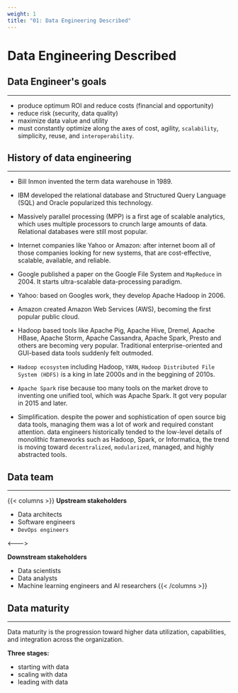 ```yaml
---
weight: 1
title: "01: Data Engineering Described"
---
```


# Data Engineering Described

## Data Engineer's goals
---

- produce optimum ROI and reduce costs (financial and opportunity)
- reduce risk (security, data quality)
- maximize data value and utility
- must constantly optimize along the axes of cost, agility, `scalability`, simplicity, reuse, and `interoperability`.


## History of data engineering
---

- Bill Inmon invented the term data warehouse in 1989.

- IBM developed the relational database and Structured Query Language (SQL) and Oracle popularized this technology.

- Massively parallel processing (MPP) is a first age of scalable analytics, which uses multiple processors to crunch large amounts of data. Relational databases were still most popular.

- Internet companies like Yahoo or Amazon: after internet boom all of those companies looking for new systems, that are cost-effective, scalable, available, and reliable.

- Google published a paper on the Google File System and `MapReduce` in 2004. It starts ultra-scalable data-processing paradigm.

- Yahoo: based on Googles work, they develop Apache Hadoop in 2006.

- Amazon created Amazon Web Services (AWS), becoming the first popular public cloud.

- Hadoop based tools like Apache Pig, Apache Hive, Dremel, Apache HBase, Apache Storm, Apache Cassandra, Apache Spark, Presto and others are becoming very popular. Traditional enterprise-oriented and GUI-based data tools suddenly felt outmoded.

- `Hadoop ecosystem` including Hadoop, `YARN`, `Hadoop Distributed File System (HDFS)` is a king in late 2000s and in the beggining of 2010s.

- `Apache Spark` rise because too many tools on the market drove to inventing one unified tool, which was Apache Spark. It got very popular in 2015 and later.

- Simplification. despite the power and sophistication of open source big data tools, managing them was a lot of work and required constant attention. data engineers historically tended to the low-level details of monolithic frameworks such as Hadoop, Spark, or Informatica, the trend is moving toward `decentralized`, `modularized`, managed, and highly abstracted tools.

## Data team
---

{{< columns >}}
**Upstream stakeholders**
- Data architects
- Software engineers
- `DevOps engineers`

<--->

**Downstream stakeholders**
- Data scientists
- Data analysts
- Machine learning engineers and AI researchers
{{< /columns >}}

## Data maturity
---

Data maturity is the progression toward higher data utilization, capabilities, and integration across the organization.

**Three stages:**
- starting with data
- scaling with data
- leading with data
